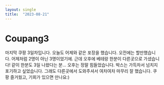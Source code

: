 ```yaml
---
layout: single
title:  "2023-08-21"
---
```


# Coupang3

마지막 쿠팡 3일차입니다. 오늘도 어제와 같은 포장을 했습니다.
오전에는 할만했습니다. 어제처럼 2명이 아닌 3명이었기에.
근데 오후에 베테랑 한분이 다른곳으로 가셨습니다!
같이 한분도 3일 나왔다는 분...
오후는 정말 힘들었습니다. 박스는 가득차서 넘치지 포기하고 싶었습니다.
그래도 다른곳에서 도와주셔서 여차여차 마무리 잘 했습니다.
쿠팡 즐거웠고, 기회가 있으면 만나요:)
